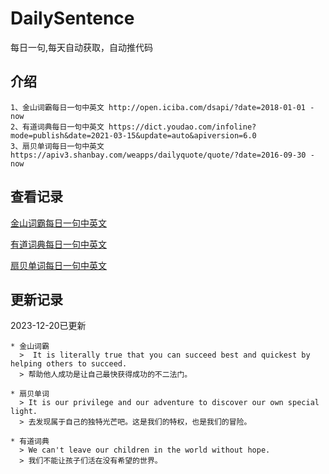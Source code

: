 # DailySentence

每日一句,每天自动获取，自动推代码

## 介绍

```
1、金山词霸每日一句中英文 http://open.iciba.com/dsapi/?date=2018-01-01 - now
2、有道词典每日一句中英文 https://dict.youdao.com/infoline?mode=publish&date=2021-03-15&update=auto&apiversion=6.0
3、扇贝单词每日一句中英文 https://apiv3.shanbay.com/weapps/dailyquote/quote/?date=2016-09-30 - now
```

## 查看记录

[金山词霸每日一句中英文](./data/iciba/)

[有道词典每日一句中英文](./data/youdao/)

[扇贝单词每日一句中英文](./data/shanbay/)

## 更新记录
2023-12-20已更新 
```
* 金山词霸
  >  It is literally true that you can succeed best and quickest by helping others to succeed. 
  > 帮助他人成功是让自己最快获得成功的不二法门。

* 扇贝单词
  > It is our privilege and our adventure to discover our own special light.
  > 去发现属于自己的独特光芒吧。这是我们的特权，也是我们的冒险。

* 有道词典
  > We can't leave our children in the world without hope.
  > 我们不能让孩子们活在没有希望的世界。

```

